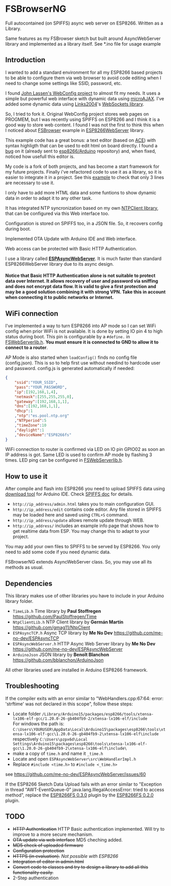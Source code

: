 # FSBrowserNG
Full autocontained (on SPIFFS) async web server on ESP8266. Written as a Library.

Same features as my FSBrowser sketch but built around AsyncWebServer library and implemented as a library itself. See *.ino file for usage example

## Introduction
I wanted to add a standard environment for all my ESP8266 based projects to be able to configure them via web browser to avoid code editing when I need to change some settings like SSID, password, etc.

I found [John Lassen's WebConfig project](http://www.john-lassen.de/index.php/projects/esp-8266-arduino-ide-webconfig) to almost fit my needs. It uses a simple but powerful web interface with dynamic data using [microAJAX](https://code.google.com/archive/p/microajax/). I've added some dynamic data using [Links2004](https://github.com/Links2004)'s [WebSockets library](https://github.com/Links2004/arduinoWebSockets).

So, I tried to fork it. Original WebConfig project stores web pages on PROGMEM, but I was recently using SPIFFS on ESP8266 and I think it is a good way to store web content. I found I was not the first to think this when I noticed about [FSBrowser](https://github.com/esp8266/Arduino/tree/master/libraries/ESP8266WebServer/examples/FSBrowser) example in [ESP8266WebServer](https://github.com/esp8266/Arduino/tree/master/libraries/ESP8266WebServer) library.

This example code has a great bonus: a text editor (based on [ACE](https://ace.c9.io/)) with syntax highligth that can be used to edit html on board directly. I found a [bug](https://github.com/esp8266/Arduino/pull/1771) on it (already sent to [esp8266/Arduino](https://github.com/esp8266/Arduino/) repository) and, when fixed, noticed how usefull this editor is.

My code is a fork of both projects, and has become a start framework for my future projects. Finally i've refactored code to use it as a library, so it is easier to integrate it in a project. See this [example](https://github.com/gmag11/FSBrowserNG/blob/master/FSBrowserNG.ino) to check that only 3 lines are necessary to use it.

I only have to add more HTML data and some funtions to show dynamic data in order to adapt it to any other task.

It has integrated NTP syncronization based on my own [NTPClient library](https://github.com/gmag11/NtpClient), that can be configured via this Web interface too.

Configuration is stored on SPIFFS too, in a JSON file. So, it recovers config during boot.

Implemented OTA Update with Arduino IDE and Web interface.

Web access can be protected with Basic HTTP Authentication.

I use a library called [**ESPAsyncWebServer**](https://github.com/me-no-dev/ESPAsyncWebServer). It is much faster than standard ESP8266WebServer library due to its async design.

#### Notice that Basic HTTP Authentication alone is not suitable to protect data over Internet. It allows recovery of user and password via sniffing and does not encrypt data flow. It is valid to give a first protection and may be a good solution combining it with strong VPN. Take this in account when connecting it to public networks or Internet.

## WiFi connection
I've implemented a way to turn ESP8266 into AP mode so I can set WiFi config when prior WiFi is not available. It is done by setting IO pin 4 to high status during boot. This pin is configurable by a `#define.` in [FSWebServerlib.h](https://github.com/gmag11/FSBrowserNG/blob/master/FSWebServerLib.h#L35). **You must ensure it is connected to GND to allow it to connect to a router**.

AP Mode is also started when `loadConfig()` finds no config file (config.json). This is so to help first use without needind to hardcode user and password. config.js is generated automatically if needed:

``` json
{
	"ssid":"YOUR_SSID",
	"pass":"YOUR_PASSWORD",
	"ip":[192,168,1,4],
	"netmask":[255,255,255,0],
	"gateway":[192,168,1,1],
	"dns":[192,168,1,1],
	"dhcp":1
	,"ntp":"es.pool.ntp.org"
	,"NTPperiod":5
	,"timeZone":10
	,"daylight":1
	,"deviceName":"ESP8266fs"
}
```

WiFi connection to router is confirmed via LED on IO pin GPIO02 as soon an IP address is got. Same LED is used to confirm AP mode by flashing 3 times. LED ping can be configured in [FSWebServerlib.h](https://github.com/gmag11/FSBrowserNG/blob/master/FSWebServerLib.h#L34).

## How to use it

After compile and flash into ESP8266 you need to upload SPIFFS data using [download tool](https://github.com/esp8266/arduino-esp8266fs-plugin) for Arduino IDE. Check [SPIFFS doc](https://github.com/esp8266/Arduino/blob/master/doc/filesystem.md) for details.

* `http://ip_address/admin.html` takes you to main configuration GUI.
* `http://ip_address/edit` contains code editor. Any file stored in SPIFFS may be loaded here and saved using `CTRL+S` command.
* `http://ip_address/update` allows remote update through WEB.
* `http://ip_address/` includes an example info page that shows how to get realtime data from ESP. You may change this to adapt to your project.

You may add your own files to SPIFFS to be served by ESP8266. You only need to add some code if you need dynamic data.

FSBrowserNG extends AsyncWebServer class. So, you may use all its methods as usual.

## Dependencies

This library makes use of other libraries you have to include in your Arduino library folder.

- `TimeLib.h` Time library by **Paul Stoffregen** https://github.com/PaulStoffregen/Time
- `NtpClientLib.h` NTP Client library by **Germ&aacute;n Mart&iacute;n** https://github.com/gmag11/NtpClient
- `ESPAsyncTCP.h` Async TCP library by **Me No Dev** https://github.com/me-no-dev/ESPAsyncTCP
- `ESPAsyncWebServer.h` HTTP Async Web Server library by **Me No Dev** https://github.com/me-no-dev/ESPAsyncWebServer
- `ArduinoJson` JSON library by **Benoît Blanchon** https://github.com/bblanchon/ArduinoJson

All other libraries used are installed in Arduino ESP8266 framework.

## Troubleshooting

If the compiler exits with an error similar to "WebHandlers.cpp:67:64: error: 'strftime' was not declared in this scope", follow these steps:

* Locate folder `/Library/Arduino15/packages/esp8266/tools/xtensa-lx106-elf-gcc/1.20.0-26-gb404fb9-2/xtensa-lx106-elf/include` <br>
For windows the path is: <br>
`C:\Users\YOURUSER\AppData\Local\Arduino15\packages\esp8266\tools\xtensa-lx106-elf-gcc\1.20.0-26-gb404fb9-2\xtensa-lx106-elf\include` respectively
`C:\Users\pzpx6d\Local Settings\Arduino15\packages\esp8266\tools\xtensa-lx106-elf-gcc\1.20.0-26-gb404fb9-2\xtensa-lx106-elf\include\`
* make a copy of `time.h` and name it  `_time.h`
* Locate and open `ESPAsyncWebServer\src\WebHandlerImpl.h`
* Replace `#include <time.h>` to `#include <_time.h>`

see https://github.com/me-no-dev/ESPAsyncWebServer/issues/60

If the ESP8266 Sketch Data Upload fails with an error similar to "Exception in thread "AWT-EventQueue-0" java.lang.IllegalAccessError: tried to access method", replace the [ESP8266FS 0.3.0](https://github.com/esp8266/arduino-esp8266fs-plugin/releases/download/0.3.0/ESP8266FS-0.3.0.zip) plugin by the [ESP8266FS 0.2.0](https://github.com/esp8266/arduino-esp8266fs-plugin/releases/download/0.2.0/ESP8266FS-0.2.0.zip) plugin.


## TODO

- ~~HTTP Authentication~~ HTTP Basic authentication implemented. Will try to improve to a more secure mechanism.
- ~~OTA update via web interface~~ MD5 cheching added.
- ~~MD5 check of uploaded firmware~~
- ~~Configuration protection~~
- ~~HTTPS (in evaluation).~~ *Not possible with ESP8266*
- ~~Integration of editor in admin.html~~
- ~~Convert code to classes and try to design a library to add all this functionality easily.~~
- 2-Step authentication
